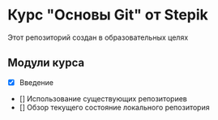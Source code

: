 # Курс "Основы Git" от Stepik

Этот репозиторий создан в образовательных целях

## Модули курса

- [x] Введение
- [] Использование существующих репозиториев
- [] Обзор текущего состояние локального репозитория


